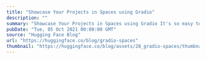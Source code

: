 ```yaml
---
title: "Showcase Your Projects in Spaces using Gradio"
description: ""
summary: "Showcase Your Projects in Spaces using Gradio It's so easy to demonstrate a Machine Learning project..."
pubDate: "Tue, 05 Oct 2021 00:00:00 GMT"
source: "Hugging Face Blog"
url: "https://huggingface.co/blog/gradio-spaces"
thumbnail: "https://huggingface.co/blog/assets/28_gradio-spaces/thumbnail.png"
---
```


